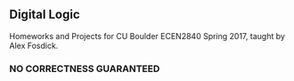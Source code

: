 ## Digital Logic
Homeworks and Projects for CU Boulder ECEN2840 Spring 2017, taught by Alex Fosdick.
### NO CORRECTNESS GUARANTEED
